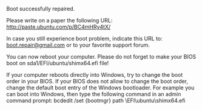Boot successfully repaired.

Please write on a paper the following URL:
http://paste.ubuntu.com/p/BC4mHRy4tX/


In case you still experience boot problem, indicate this URL to:
boot.repair@gmail.com or to your favorite support forum.

You can now reboot your computer.
Please do not forget to make your BIOS boot on sda1/EFI/ubuntu/shimx64.efi file!

If your computer reboots directly into Windows, try to change the boot order in your BIOS.
If your BIOS does not allow to change the boot order, change the default boot entry of the Windows bootloader.
For example you can boot into Windows, then type the following command in an admin command prompt:
bcdedit /set {bootmgr} path \EFI\ubuntu\shimx64.efi

